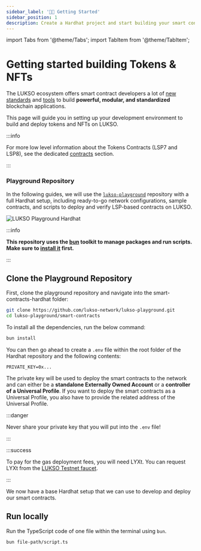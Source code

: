 ```yaml
---
sidebar_label: '👋🏻 Getting Started'
sidebar_position: 1
description: Create a Hardhat project and start building your smart contracts for LUKSO.
---
```


import Tabs from '@theme/Tabs';
import TabItem from '@theme/TabItem';

# Getting started building Tokens & NFTs

The LUKSO ecosystem offers smart contract developers a lot of [new standards](../../standards/introduction.md) and [tools](/tools) to build **powerful, modular, and standardized** blockchain applications.

This page will guide you in setting up your development environment to build and deploy tokens and NFTs on LUKSO.

:::info

For more low level information about the Tokens Contracts (LSP7 and LSP8), see the dedicated [contracts](../../contracts/introduction.md) section.

:::

### Playground Repository

In the following guides, we will use the [`lukso-playground`](https://github.com/lukso-network/lukso-playground) repository with a full Hardhat setup, including ready-to-go network configurations, sample contracts, and scripts to deploy and verify LSP-based contracts on LUKSO.

<div style={{textAlign: 'center'}}>

<img
src="/img/guides/playground_hardhat.png"
alt="LUKSO Playground Hardhat"
/>

</div>

:::info

**This repository uses the [bun](https://bun.sh) toolkit to manage packages and run scripts. Make sure to [install it](https://bun.sh/docs/installation) first.**

:::

## Clone the Playground Repository

First, clone the playground repository and navigate into the smart-contracts-hardhat folder:

```bash
git clone https://github.com/lukso-network/lukso-playground.git
cd lukso-playground/smart-contracts
```

To install all the dependencies, run the below command:

```bash
bun install
```

You can then go ahead to create a `.env` file within the root folder of the Hardhat repository and the following contents:

```text title=".env"
PRIVATE_KEY=0x...
```

The private key will be used to deploy the smart contracts to the network and can either be a **standalone Externally Owned Account** or a **controller of a Universal Profile**. If you want to deploy the smart contracts as a Universal Profile, you also have to provide the related address of the Universal Profile.

:::danger

Never share your private key that you will put into the `.env` file!

:::

:::success

To pay for the gas deployment fees, you will need LYXt. You can request LYXt from the [LUKSO Testnet faucet](https://faucet.testnet.lukso.network/).

:::

We now have a base Hardhat setup that we can use to develop and deploy our smart contracts.

## Run locally

Run the TypeScript code of one file within the terminal using `bun`.

```bash
bun file-path/script.ts
```
